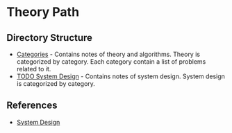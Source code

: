 # Theory Path

## Directory Structure

- [Categories](./categories/README.md) - Contains notes of theory and algorithms. Theory is categorized by category. Each category contain a list of problems related to it.
- [TODO System Design](./system_design/README.md) - Contains notes of system design. System design is categorized by category.

## References

- [System Design](https://neetcode.io/courses/system-design-for-beginners/0)
